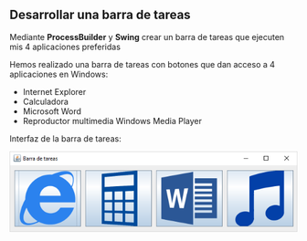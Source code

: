 ## Desarrollar una barra de tareas

Mediante **ProcessBuilder** y **Swing** crear un barra de tareas que ejecuten mis 4 aplicaciones preferidas

Hemos realizado una barra de tareas con botones que dan acceso a 4 aplicaciones en Windows: 
- Internet Explorer
- Calculadora
- Microsoft Word
- Reproductor multimedia Windows Media Player

Interfaz de la barra de tareas:

<p align="center">
  <img src="https://github.com/sergiosabater/PSP/blob/master/Recursos/Imagenes/BarraTareas.PNG" width="800"/>
</p>
